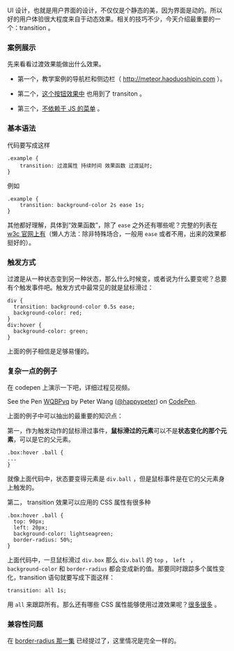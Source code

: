 UI 设计，也就是用户界面的设计，不仅仅是个静态的美，因为界面是动的。所以好的用户体验很大程度来自于动态效果。相关的技巧不少，今天介绍最重要的一个：transition 。

### 案例展示

先来看看过渡效果能做出什么效果。

- 第一个，教学案例的导航栏和侧边栏（ <http://meteor.haoduoshipin.com> ）。

- 第二个，[这个按钮效果中](http://codepen.io/happypeter/pen/jbjxeX) 也用到了 transiton 。

- 第三个，[不依赖于 JS 的菜单](https://css-tricks.com/creating-an-animated-menu-indicator-with-css-selectors/) 。

### 基本语法

代码要写成这样

```
.example {
    transition: 过渡属性 持续时间 效果函数 过渡延时;
}
```

例如

```
.example {
    transition: background-color 2s ease 1s;
}
```

其他都好理解，具体到“效果函数”，除了 `ease` 之外还有哪些呢？完整的列表在 [w3c 官网上有](http://www.w3.org/TR/css3-transitions/#transition-timing-function)（懒人方法：除非特殊场合，一般用 `ease` 或者不用，出来的效果都挺好的）。

### 触发方式

过渡是从一种状态变到另一种状态，那么什么时候变，或者说为什么要变呢？总要有个触发事件吧。触发方式中最常见的就是鼠标滑过：

```
div {
  transition: background-color 0.5s ease;
  background-color: red;
}
div:hover {
  background-color: green;
}
```

上面的例子相信是足够易懂的。

### 复杂一点的例子

在 codepen 上演示一下吧，详细过程见视频。

<p data-height="268" data-theme-id="2594" data-slug-hash="WQBPvq" data-default-tab="result" data-user="happypeter" class='codepen'>See the Pen <a href='http://codepen.io/happypeter/pen/WQBPvq/'>WQBPvq</a> by Peter Wang (<a href='http://codepen.io/happypeter'>@happypeter</a>) on <a href='http://codepen.io'>CodePen</a>.</p>
<script async src="//assets.codepen.io/assets/embed/ei.js"></script>

上面的例子中可以抽出的最重要的知识点：

第一，作为触发动作的鼠标滑过事件，**鼠标滑过的元素**可以不是**状态变化的那个元素**，可以是它的父元素。

```
.box:hover .ball {
...
}
```
就像上面代码中，状态要变得元素是 `div.ball` ，但是鼠标事件是在它的父元素身上触发的。


第二， transition 效果可以应用的 CSS 属性有很多种

```
.box:hover .ball {
  top: 90px;
  left: 20px;
  background-color: lightseagreen;
  border-radius: 50%;
}
```

上面代码中，一旦鼠标滑过 `div.box` 那么 `div.ball` 的 `top` ， `left ` ，`background-color` 和 `border-radius` 都会变成新的值。那要同时跟踪多个属性变化，transition 语句就要写成下面这样：

```
transition: all 1s;
```

用 `all` 来跟踪所有。那么还有哪些 CSS 属性能够使用过渡效果呢？[很多很多](http://www.w3.org/TR/css3-transitions/#animatable-css) 。

### 兼容性问题

在 [border-radius 那一集](http://haoduoshipin.com/v/176) 已经提过了，这里情况是完全一样的。

